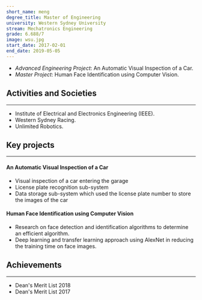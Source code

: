```yaml
---
short_name: meng
degree_title: Master of Engineering
university: Western Sydney University
stream: Mechatronics Engineering
grade: 6.688/7
image: wsu.jpg
start_date: 2017-02-01
end_date: 2019-05-05
---
```


* *Advanced Engineering Project*: An Automatic Visual Inspection of a Car.
* *Master Project*: Human Face Identification using Computer Vision.

## Activities and Societies
---

* Institute of Electrical and Electronics Engineering (IEEE).
* Western Sydney Racing.
* Unlimited Robotics.

## Key projects

---

#### An Automatic Visual Inspection of a Car

* Visual inspection of a car entering the garage
* License plate recognition sub-system
* Data storage sub-system which used the license plate number to store the images of the car

#### Human Face Identification using Computer Vision

* Research on face detection and identification algorithms to determine an efficient algorithm.
* Deep learning and transfer learning approach using AlexNet in reducing the training time on face images.

## Achievements
---

* Dean's Merit List 2018
* Dean's Merit List 2017
